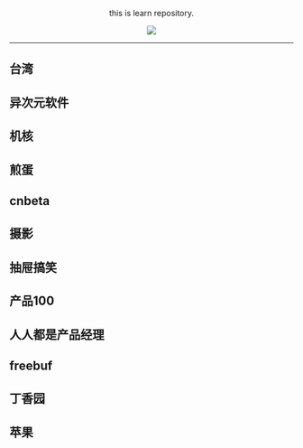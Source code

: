 <div align="center">

this is learn repository.

![](https://wiki.eryajf.net/img/dengxia.gif)

</div>

---

## 台湾

<!-- eryajf:START -->
<!-- eryajf:END -->

## 异次元软件

<!-- iplaysoft:START -->
<!-- iplaysoft:END -->



## 机核

<!-- gcores:START -->
<!-- gcores:END -->



## 煎蛋

<!-- jandan:START -->
<!-- jandan:END -->




## cnbeta

<!-- cnbeta:START -->
<!-- cnbeta:END -->


## 摄影

<!-- photoworld:START -->
<!-- photoworld:END -->


## 抽屉搞笑

<!-- chouti:START -->
<!-- chouti:END -->



## 产品100

<!-- chanpin100:START -->
<!-- chanpin100:END -->


## 人人都是产品经理

<!-- woshipm:START -->
<!-- woshipm:END -->

## freebuf

<!-- freebuf:START -->
<!-- freebuf:END -->
## 丁香园

<!-- dxy:START -->
<!-- dxy:END -->
## 苹果

<!-- mac52ipod:START -->
<!-- mac52ipod:END -->


